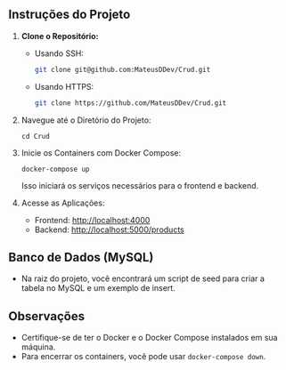 ## Instruções do Projeto

1. **Clone o Repositório:**
   - Usando SSH:
     ```bash
     git clone git@github.com:MateusDDev/Crud.git
     ```

   - Usando HTTPS:
     ```bash
     git clone https://github.com/MateusDDev/Crud.git
     ```

2.  Navegue até o Diretório do Projeto:

    `cd Crud`

3.  Inicie os Containers com Docker Compose:

    `docker-compose up`

    Isso iniciará os serviços necessários para o frontend e backend.

4.  Acesse as Aplicações:

    -   Frontend: [http://localhost:4000](http://localhost:4000/)
    -   Backend: [http://localhost:5000/products](http://localhost:5000/products)


Banco de Dados (MySQL)
----------------------

-   Na raiz do projeto, você encontrará um script de seed para criar a tabela no MySQL e um exemplo de insert.

Observações
-----------

-   Certifique-se de ter o Docker e o Docker Compose instalados em sua máquina.
-   Para encerrar os containers, você pode usar `docker-compose down`.